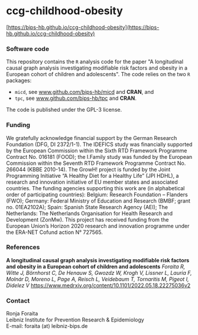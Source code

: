 # ccg-childhood-obesity


[https://bips-hb.github.io/ccg-childhood-obesity](https://bips-hb.github.io/ccg-childhood-obesity)

### Software code
This repository contains the `R` analysis code for the paper "A longitudinal causal graph analysis investigating modifiable risk factors and obesity in a European cohort of children and adolescents". The code relies on the two `R` packages: 

* `micd`, see www.github.com/bips-hb/micd and **CRAN**, and 
* `tpc`, see www.github.com/bips-hb/tpc and **CRAN**.  

The code is published under the GPL-3 license. 

### Funding

We gratefully acknowledge financial support by the German Research Foundation (DFG, DI 2372/1-1). The IDEFICS study was financially supported by the European Commission within the Sixth RTD Framework Programme Contract No. 016181 (FOOD); the I.Family study was funded by the European Commission within the Seventh RTD Framework Programme Contract No. 266044 (KBBE 2010-14). The GrowH! project is funded by the Joint Programming Initiative “A Healthy Diet for a Healthy Life” (JPI HDHL), a research and innovation initiative of EU member states and associated countries. The funding agencies supporting this work are (in alphabetical order of participating countries): Belgium: Research Foundation – Flanders (FWO); Germany: Federal Ministry of Education and Research (BMBF; grant no. 01EA2102A); Spain: Spanish State Research Agency (AEI); The Netherlands: The Netherlands Organisation for Health Research and Development (ZonMw). This project has received funding from the European Union’s Horizon 2020 research and innovation programme under the ERA-NET Cofund action N° 727565.


### References

__A longitudinal causal graph analysis investigating modifiable risk factors and obesity in a European cohort of children and adolescents__
*Foraita R, Witte J, Börnhorst C, De Henauw S, Gwozdz W, Krogh V, Lissner L, Lauria F, Molnár D, Moreno	L, Page	A, Reisch L, Veidebaum T, Tornaritis M, Pigeot I, Didelez V*
https://www.medrxiv.org/content/10.1101/2022.05.18.22275036v2


### Contact

Ronja Foraita\
Leibniz Institute for Prevention Research & Epidemiology  
E-mail: foraita (at) leibniz-bips.de


